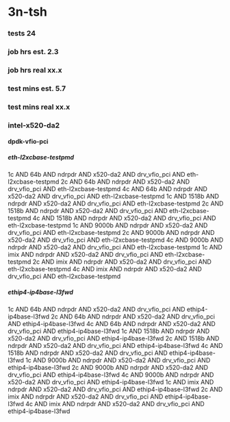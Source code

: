 # 3n-tsh
### tests 24
### job hrs est. 2.3
### job hrs real xx.x
### test mins est. 5.7
### test mins real xx.x
### intel-x520-da2
#### dpdk-vfio-pci
##### eth-l2xcbase-testpmd
1c AND 64b AND ndrpdr AND x520-da2 AND drv_vfio_pci AND eth-l2xcbase-testpmd
2c AND 64b AND ndrpdr AND x520-da2 AND drv_vfio_pci AND eth-l2xcbase-testpmd
4c AND 64b AND ndrpdr AND x520-da2 AND drv_vfio_pci AND eth-l2xcbase-testpmd
1c AND 1518b AND ndrpdr AND x520-da2 AND drv_vfio_pci AND eth-l2xcbase-testpmd
2c AND 1518b AND ndrpdr AND x520-da2 AND drv_vfio_pci AND eth-l2xcbase-testpmd
4c AND 1518b AND ndrpdr AND x520-da2 AND drv_vfio_pci AND eth-l2xcbase-testpmd
1c AND 9000b AND ndrpdr AND x520-da2 AND drv_vfio_pci AND eth-l2xcbase-testpmd
2c AND 9000b AND ndrpdr AND x520-da2 AND drv_vfio_pci AND eth-l2xcbase-testpmd
4c AND 9000b AND ndrpdr AND x520-da2 AND drv_vfio_pci AND eth-l2xcbase-testpmd
1c AND imix AND ndrpdr AND x520-da2 AND drv_vfio_pci AND eth-l2xcbase-testpmd
2c AND imix AND ndrpdr AND x520-da2 AND drv_vfio_pci AND eth-l2xcbase-testpmd
4c AND imix AND ndrpdr AND x520-da2 AND drv_vfio_pci AND eth-l2xcbase-testpmd
##### ethip4-ip4base-l3fwd
1c AND 64b AND ndrpdr AND x520-da2 AND drv_vfio_pci AND ethip4-ip4base-l3fwd
2c AND 64b AND ndrpdr AND x520-da2 AND drv_vfio_pci AND ethip4-ip4base-l3fwd
4c AND 64b AND ndrpdr AND x520-da2 AND drv_vfio_pci AND ethip4-ip4base-l3fwd
1c AND 1518b AND ndrpdr AND x520-da2 AND drv_vfio_pci AND ethip4-ip4base-l3fwd
2c AND 1518b AND ndrpdr AND x520-da2 AND drv_vfio_pci AND ethip4-ip4base-l3fwd
4c AND 1518b AND ndrpdr AND x520-da2 AND drv_vfio_pci AND ethip4-ip4base-l3fwd
1c AND 9000b AND ndrpdr AND x520-da2 AND drv_vfio_pci AND ethip4-ip4base-l3fwd
2c AND 9000b AND ndrpdr AND x520-da2 AND drv_vfio_pci AND ethip4-ip4base-l3fwd
4c AND 9000b AND ndrpdr AND x520-da2 AND drv_vfio_pci AND ethip4-ip4base-l3fwd
1c AND imix AND ndrpdr AND x520-da2 AND drv_vfio_pci AND ethip4-ip4base-l3fwd
2c AND imix AND ndrpdr AND x520-da2 AND drv_vfio_pci AND ethip4-ip4base-l3fwd
4c AND imix AND ndrpdr AND x520-da2 AND drv_vfio_pci AND ethip4-ip4base-l3fwd

